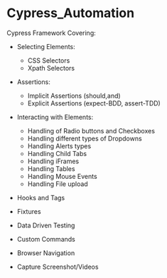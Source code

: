 # Cypress_Automation

Cypress Framework Covering:

- Selecting Elements:
    - CSS Selectors
    - Xpath Selectors

- Assertions:
    - Implicit Assertions (should,and)
    - Explicit Assertions (expect-BDD, assert-TDD)

- Interacting with Elements:
    - Handling of Radio buttons and Checkboxes
    - Handling different types of Dropdowns
    - Handling Alerts types
    - Handling Child Tabs
    - Handling iFrames
    - Handling Tables
    - Handling Mouse Events
    - Handling File upload

- Hooks and Tags

- Fixtures 

- Data Driven Testing

- Custom Commands

- Browser Navigation

- Capture Screenshot/Videos